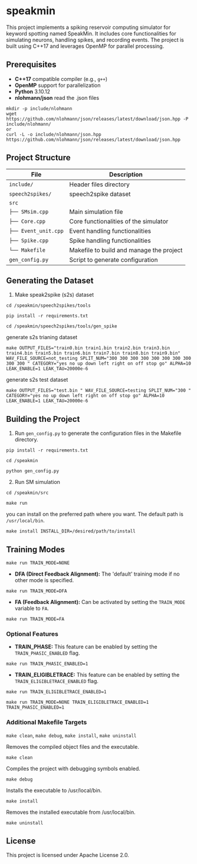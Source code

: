 # speakmin
This project implements a spiking reservoir computing simulator for keyword spotting named SpeakMin. 
It includes core functionalities for simulating neurons, handling spikes, and recording events. The project is built using C++17 and leverages OpenMP for parallel processing.

## Prerequisites

- **C++17** compatible compiler (e.g., `g++`)
- **OpenMP** support for parallelization
- **Python** 3.10.12
- **nlohmann/json** read the .json files
```
mkdir -p include/nlohmann
wget https://github.com/nlohmann/json/releases/latest/download/json.hpp -P include/nlohmann/
or
curl -L -o include/nlohmann/json.hpp https://github.com/nlohmann/json/releases/latest/download/json.hpp
```
## Project Structure

| File            | Description                              |
|-----------------|------------------------------------------|
| `include/`      | Header files directory                   |
| `speech2spikes/`      | speech2spike dataset                   |
| `src`           |                                          |
| `├── SMsim.cpp`     | Main simulation file                     |
| `├── Core.cpp`      | Core functionalities of the simulator    |
| `├── Event_unit.cpp`| Event handling functionalities           |
| `├── Spike.cpp`     | Spike handling functionalities           |
| `└── Makefile`      | Makefile to build and manage the project |
| `gen_config.py` | Script to generate configuration         |

## Generating the Dataset

1. Make speak2spike (s2s) dataset

```
cd /speakmin/speech2spikes/tools
```
```
pip install -r requirements.txt
```
```
cd /speakmin/speech2spikes/tools/gen_spike
```
generate s2s trianing dataset
```
make OUTPUT_FILES="train0.bin train1.bin train2.bin train3.bin train4.bin train5.bin train6.bin train7.bin train8.bin train9.bin" WAV_FILE_SOURCE=not_testing SPLIT_NUM="300 300 300 300 300 300 300 300 300 300 " CATEGORY="yes no up down left right on off stop go" ALPHA=10 LEAK_ENABLE=1 LEAK_TAU=20000e-6
```
generate s2s test dataset
```
make OUTPUT_FILES="test.bin " WAV_FILE_SOURCE=testing SPLIT_NUM="300 " CATEGORY="yes no up down left right on off stop go" ALPHA=10 LEAK_ENABLE=1 LEAK_TAU=20000e-6
```

## Building the Project

1. Run `gen_config.py` to generate the configuration files in the Makefile directory.

```
pip install -r requirements.txt
```
```
cd /speakmin
```
```
python gen_config.py
```

2. Run SM simulation

```
cd /speakmin/src
```
```
make run
```
you can install on the preferred path where you want. The default path is `/usr/local/bin`.
```
make install INSTALL_DIR=/desired/path/to/install
```

## Training Modes
```
make run TRAIN_MODE=NONE
```
- **DFA (Direct Feedback Alignment):** The 'default' training mode if no other mode is specified.
```
make run TRAIN_MODE=DFA
```
- **FA (Feedback Alignment):** Can be activated by setting the `TRAIN_MODE` variable to `FA`.
```
make run TRAIN_MODE=FA
```

### Optional Features

- **TRAIN_PHASE:** This feature can be enabled by setting the `TRAIN_PHASIC_ENABLED` flag.
```
make run TRAIN_PHASIC_ENABLED=1
```
- **TRAIN_ELIGIBLETRACE:** This feature can be enabled by setting the `TRAIN_ELIGIBLETRACE_ENABLED` flag.
```
make run TRAIN_ELIGIBLETRACE_ENABLED=1
```

```
make run TRAIN_MODE=NONE TRAIN_ELIGIBLETRACE_ENABLED=1 TRAIN_PHASIC_ENABLED=1
```

### Additional Makefile Targets 
`make clean`, `make debug`, `make install`, `make uninstall`

Removes the compiled object files and the executable.
```
make clean
```

Compiles the project with debugging symbols enabled.
```
make debug
```

Installs the executable to /usr/local/bin.
```
make install
```
Removes the installed executable from /usr/local/bin.
```
make uninstall
```


## License
This project is licensed under Apache License 2.0.
